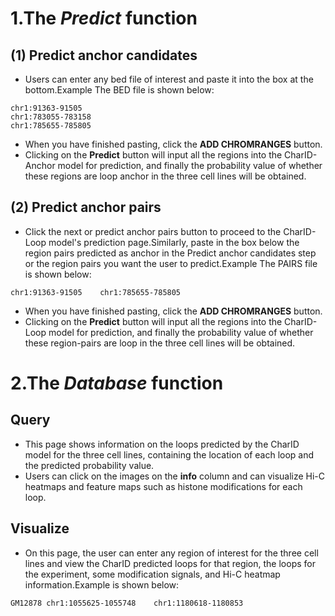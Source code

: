 # 1.The *Predict* function
## (1) Predict anchor candidates
- Users can enter any bed file of interest and paste it into the box at the bottom.Example The BED file is shown below: 
```
chr1:91363-91505
chr1:783055-783158
chr1:785655-785805
```
- When you have finished pasting, click the **ADD CHROMRANGES** button.
- Clicking on the **Predict** button will input all the regions into the CharID-Anchor model for prediction, and finally the probability value of whether these regions are loop anchor in the three cell lines will be obtained.
## (2) Predict anchor pairs
- Click the next or predict anchor pairs button to proceed to the CharID-Loop model's prediction page.Similarly, paste in the box below the region pairs predicted as anchor in the Predict anchor candidates step or the region pairs you want the user to predict.Example The PAIRS file is shown below:
```
chr1:91363-91505    chr1:785655-785805
```
- When you have finished pasting, click the **ADD CHROMRANGES** button.
- Clicking on the **Predict** button will input all the regions into the CharID-Loop model for prediction, and finally the probability value of whether these region-pairs are loop in the three cell lines will be obtained.
# 2.The *Database* function 
## Query
- This page shows information on the loops predicted by the CharID model for the three cell lines, containing the location of each loop and the predicted probability value.
- Users can click on the images on the **info** column and can visualize Hi-C heatmaps and feature maps such as histone modifications for each loop.
## Visualize
- On this page, the user can enter any region of interest for the three cell lines and view the CharID predicted loops for that region, the loops for the experiment, some modification signals, and Hi-C heatmap information.Example is shown below:
```
GM12878 chr1:1055625-1055748    chr1:1180618-1180853
```
